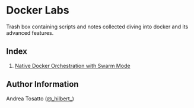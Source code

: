 Docker Labs
===========

Trash box containing scripts and notes collected diving into docker
and its advanced features.

Index
-----

1. [Native Docker Orchestration with Swarm Mode](https://github.com/atosatto/docker-labs/tree/master/swarm-mode)

Author Information
------------------

Andrea Tosatto ([@\_hilbert\_](https://twitter.com/_hilbert_))
